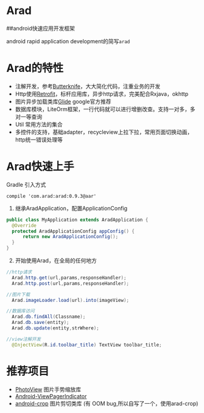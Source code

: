 Arad
====

##android快速应用开发框架

android rapid application development的简写`arad`

Arad的特性
=========
* 注解开发，参考[Butterknife](https://github.com/JakeWharton/butterknife)，大大简化代码，注重业务的开发
* Http使用[Retrofit](https://square.github.io/retrofit/)，标杆应用库，异步http请求，完美配合Rxjava，okhttp
* 图片异步加载类库[Glide](https://github.com/bumptech/glide)  google官方推荐
* 数据库模块，LiteOrm框架，一行代码就可以进行增删改查。支持一对多，多对一等查询
* Util 常用方法的集合
* 多控件的支持，基础adapter，recycleview上拉下拉，常用页面切换动画，http统一错误处理等

Arad快速上手
===========
  Gradle 引入方式
  ```
  compile 'com.arad:arad:0.9.3@aar'
  ```
  
  1. 继承AradApplication，配置ApplicationConfig
  
  ```java
  public class MyApplication extends AradApplication {
    @Override
    protected AradApplicationConfig appConfig() {
        return new AradApplicationConfig();
    }
  }
  ```
  
  2. 开始使用Arad，在全局的任何地方
  
  ```java
  //http请求
    Arad.http.get(url,params,responseHandler);
    Arad.http.post(url,params,responseHandler);

  //图片下载
    Arad.imageLoader.load(url).into(imageView);

  //数据库访问
    Arad.db.findAll(Classname);
    Arad.db.save(entity);
    Arad.db.update(entity,strWhere);

  //view注解开发
    @InjectView(R.id.toolbar_title) TextView toolbar_title;

  ```


推荐项目
===================
* [PhotoView](https://github.com/chrisbanes/PhotoView) 图片手势缩放库
* [Android-ViewPagerIndicator](https://github.com/JakeWharton/Android-ViewPagerIndicator)
* [android-crop](https://github.com/jdamcd/android-crop) 图片剪切类库 (有 OOM bug,所以自写了一个，使用arad-crop)
